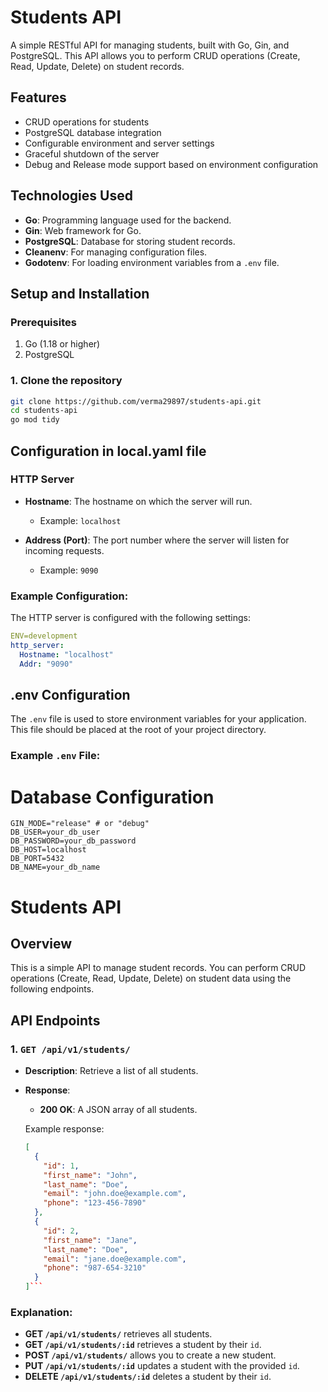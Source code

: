 # Students API

A simple RESTful API for managing students, built with Go, Gin, and PostgreSQL. This API allows you to perform CRUD operations (Create, Read, Update, Delete) on student records.

## Features
- CRUD operations for students
- PostgreSQL database integration
- Configurable environment and server settings
- Graceful shutdown of the server
- Debug and Release mode support based on environment configuration

## Technologies Used
- **Go**: Programming language used for the backend.
- **Gin**: Web framework for Go.
- **PostgreSQL**: Database for storing student records.
- **Cleanenv**: For managing configuration files.
- **Godotenv**: For loading environment variables from a `.env` file.

## Setup and Installation

### Prerequisites

1. Go (1.18 or higher)
2. PostgreSQL

### 1. Clone the repository

```bash
git clone https://github.com/verma29897/students-api.git
cd students-api
go mod tidy
```

## Configuration in local.yaml file

### HTTP Server

- **Hostname**: The hostname on which the server will run.
  - Example: `localhost`
  
- **Address (Port)**: The port number where the server will listen for incoming requests.
  - Example: `9090`

### Example Configuration:

The HTTP server is configured with the following settings:

```yaml
ENV=development
http_server:
  Hostname: "localhost"
  Addr: "9090"
```

## .env Configuration

The `.env` file is used to store environment variables for your application. This file should be placed at the root of your project directory.

### Example `.env` File:

# Database Configuration
```env
GIN_MODE="release" # or "debug"
DB_USER=your_db_user
DB_PASSWORD=your_db_password
DB_HOST=localhost
DB_PORT=5432
DB_NAME=your_db_name
```




# Students API

## Overview

This is a simple API to manage student records. You can perform CRUD operations (Create, Read, Update, Delete) on student data using the following endpoints.

## API Endpoints

### 1. `GET /api/v1/students/`
- **Description**: Retrieve a list of all students.
- **Response**:
  - **200 OK**: A JSON array of all students.

  Example response:
  ```json
  [
    {
      "id": 1,
      "first_name": "John",
      "last_name": "Doe",
      "email": "john.doe@example.com",
      "phone": "123-456-7890"
    },
    {
      "id": 2,
      "first_name": "Jane",
      "last_name": "Doe",
      "email": "jane.doe@example.com",
      "phone": "987-654-3210"
    }
  ]```

### Explanation:

- **GET `/api/v1/students/`** retrieves all students.
- **GET `/api/v1/students/:id`** retrieves a student by their `id`.
- **POST `/api/v1/students/`** allows you to create a new student.
- **PUT `/api/v1/students/:id`** updates a student with the provided `id`.
- **DELETE `/api/v1/students/:id`** deletes a student by their `id`.


